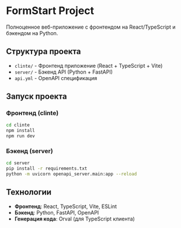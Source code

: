 # FormStart Project

Полноценное веб-приложение с фронтендом на React/TypeScript и бэкендом на Python.

## Структура проекта

- `clinte/` - Фронтенд приложение (React + TypeScript + Vite)
- `server/` - Бэкенд API (Python + FastAPI)
- `api.yml` - OpenAPI спецификация

## Запуск проекта

### Фронтенд (clinte)

```bash
cd clinte
npm install
npm run dev
```

### Бэкенд (server)

```bash
cd server
pip install -r requirements.txt
python -m uvicorn openapi_server.main:app --reload
```

## Технологии

- **Фронтенд**: React, TypeScript, Vite, ESLint
- **Бэкенд**: Python, FastAPI, OpenAPI
- **Генерация кода**: Orval (для TypeScript клиента)
